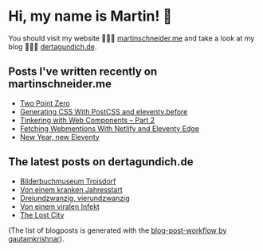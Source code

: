# Hi, my name is Martin! 👋 
You should visit my website 👨🏼‍💻  [martinschneider.me](https://martinschneider.me) and take a look at my blog 🤷🏼‍♂️ [dertagundich.de](https://www.dertagundich.de).

## Posts I've written recently on martinschneider.me
<!-- MSME-POST-LIST:START -->
- [Two Point Zero](https://martinschneider.me/articles/two-point-zero/)
- [Generating CSS With PostCSS and eleventy.before](https://martinschneider.me/articles/generating-css-with-postcss-and-eleventy-before/)
- [Tinkering with Web Components – Part 2](https://martinschneider.me/articles/tinkering-with-web-components-part-2/)
- [Fetching Webmentions With Netlify and Eleventy Edge](https://martinschneider.me/articles/fetching-webmentions-with-netlify-and-eleventy-edge/)
- [New Year, new Eleventy](https://martinschneider.me/articles/new-year-new-eleventy/)
<!-- MSME-POST-LIST:END -->

## The latest posts on dertagundich.de
<!-- DTUI-POST-LIST:START -->
- [Bilderbuchmuseum Troisdorf](https://www.dertagundich.de/blog/2024/01/bilderbuchmuseum-troisdorf)
- [Von einem kranken Jahresstart](https://www.dertagundich.de/blog/2024/01/von-einem-kranken-jahresstart)
- [Dreiundzwanzig, vierundzwanzig](https://www.dertagundich.de/blog/2024/01/dreiundzwanzig-vierundzwanzig)
- [Von einem viralen Infekt](https://www.dertagundich.de/blog/2023/12/von-einem-viralen-infekt)
- [The Lost City](https://www.dertagundich.de/blog/2023/12/the-lost-city)
<!-- DTUI-POST-LIST:END -->

(The list of blogposts is generated with the [blog-post-workflow by gautamkrishnar](https://github.com/gautamkrishnar/blog-post-workflow)).
